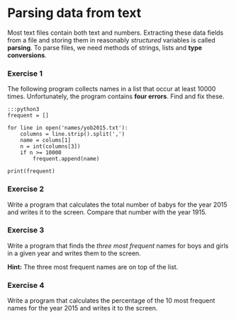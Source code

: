 
# Parsing data from text

Most text files contain both text and numbers. Extracting these data fields from a file and storing them in reasonably *structured* variables is called **parsing**. To parse files, we need methods of strings, lists and **type conversions**.


### Exercise 1

The following program collects names in a list that occur at least 10000 times. Unfortunately, the program contains **four errors**. Find and fix these.

    :::python3
    frequent = []

    for line in open('names/yob2015.txt'):
        columns = line.strip().split(',')
        name = colums[1]
        n = int(columns[3])
        if n >= 10000
            frequent.append(name)

    print(frequent)


### Exercise 2

Write a program that calculates the total number of babys for the year 2015 and writes it to the screen. Compare that number with the year 1915.


### Exercise 3

Write a program that finds the *three most frequent* names for boys and girls in a given year and writes them to the screen.

**Hint:** The three most frequent names are on top of the list.


### Exercise 4

Write a program that calculates the percentage of the 10 most frequent names for the year 2015 and writes it to the screen.
